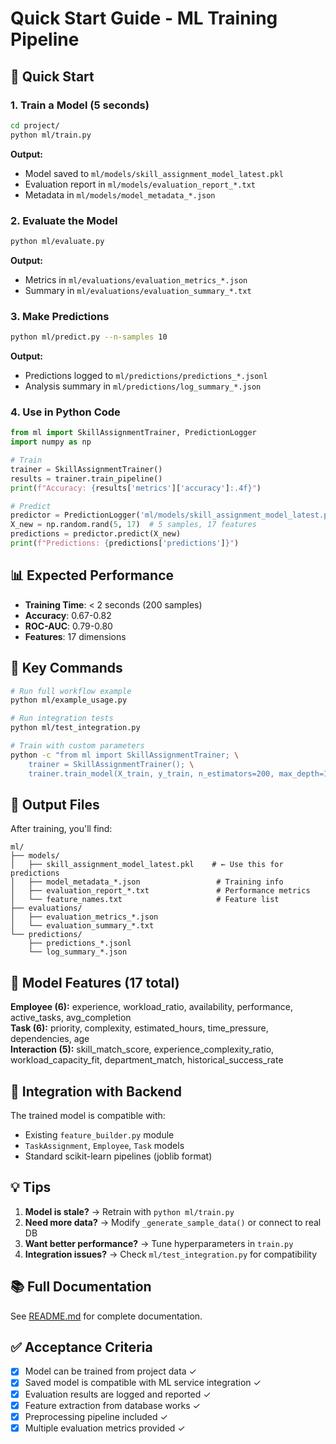 # Quick Start Guide - ML Training Pipeline

## 🚀 Quick Start

### 1. Train a Model (5 seconds)

```bash
cd project/
python ml/train.py
```

**Output:**
- Model saved to `ml/models/skill_assignment_model_latest.pkl`
- Evaluation report in `ml/models/evaluation_report_*.txt`
- Metadata in `ml/models/model_metadata_*.json`

### 2. Evaluate the Model

```bash
python ml/evaluate.py
```

**Output:**
- Metrics in `ml/evaluations/evaluation_metrics_*.json`
- Summary in `ml/evaluations/evaluation_summary_*.txt`

### 3. Make Predictions

```bash
python ml/predict.py --n-samples 10
```

**Output:**
- Predictions logged to `ml/predictions/predictions_*.jsonl`
- Analysis summary in `ml/predictions/log_summary_*.json`

### 4. Use in Python Code

```python
from ml import SkillAssignmentTrainer, PredictionLogger
import numpy as np

# Train
trainer = SkillAssignmentTrainer()
results = trainer.train_pipeline()
print(f"Accuracy: {results['metrics']['accuracy']:.4f}")

# Predict
predictor = PredictionLogger('ml/models/skill_assignment_model_latest.pkl')
X_new = np.random.rand(5, 17)  # 5 samples, 17 features
predictions = predictor.predict(X_new)
print(f"Predictions: {predictions['predictions']}")
```

## 📊 Expected Performance

- **Training Time**: < 2 seconds (200 samples)
- **Accuracy**: 0.67-0.82
- **ROC-AUC**: 0.79-0.80
- **Features**: 17 dimensions

## 🔧 Key Commands

```bash
# Run full workflow example
python ml/example_usage.py

# Run integration tests
python ml/test_integration.py

# Train with custom parameters
python -c "from ml import SkillAssignmentTrainer; \
    trainer = SkillAssignmentTrainer(); \
    trainer.train_model(X_train, y_train, n_estimators=200, max_depth=15)"
```

## 📁 Output Files

After training, you'll find:

```
ml/
├── models/
│   ├── skill_assignment_model_latest.pkl    # ← Use this for predictions
│   ├── model_metadata_*.json                 # Training info
│   ├── evaluation_report_*.txt               # Performance metrics
│   └── feature_names.txt                     # Feature list
├── evaluations/
│   ├── evaluation_metrics_*.json
│   └── evaluation_summary_*.txt
└── predictions/
    ├── predictions_*.jsonl
    └── log_summary_*.json
```

## 🎯 Model Features (17 total)

**Employee (6):** experience, workload_ratio, availability, performance, active_tasks, avg_completion  
**Task (6):** priority, complexity, estimated_hours, time_pressure, dependencies, age  
**Interaction (5):** skill_match_score, experience_complexity_ratio, workload_capacity_fit, department_match, historical_success_rate

## 🔗 Integration with Backend

The trained model is compatible with:
- Existing `feature_builder.py` module
- `TaskAssignment`, `Employee`, `Task` models
- Standard scikit-learn pipelines (joblib format)

## 💡 Tips

1. **Model is stale?** → Retrain with `python ml/train.py`
2. **Need more data?** → Modify `_generate_sample_data()` or connect to real DB
3. **Want better performance?** → Tune hyperparameters in `train.py`
4. **Integration issues?** → Check `ml/test_integration.py` for compatibility

## 📚 Full Documentation

See [README.md](README.md) for complete documentation.

## ✅ Acceptance Criteria

- [x] Model can be trained from project data ✓
- [x] Saved model is compatible with ML service integration ✓
- [x] Evaluation results are logged and reported ✓
- [x] Feature extraction from database works ✓
- [x] Preprocessing pipeline included ✓
- [x] Multiple evaluation metrics provided ✓

